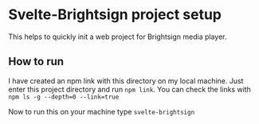 # Svelte-Brightsign project setup

This helps to quickly init a web project for Brightsign media player.

## How to run

I have created an npm link with this directory on my local machine. Just enter this project directory and run `npm link`. You can check the links with `npm ls -g --depth=0 --link=true`

Now to run this on your machine type `svelte-brightsign`
